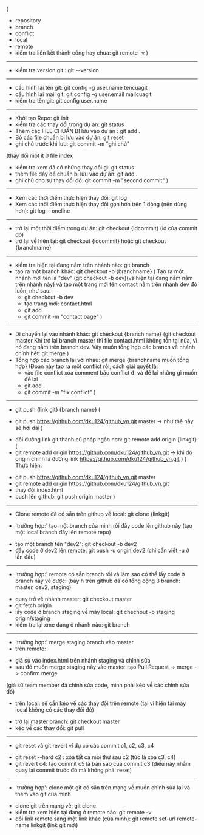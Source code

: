 ( 
- repository
- branch
- conflict
- local
- remote 
- kiểm tra liên kết thành công hay chưa: git remote -v
)
------------
- kiểm tra version git : git --version
-------------
- cấu hình lại tên git: git config -g user.name tencuagit
- cấu hình lại mail git: git config -g user.email mailcuagit
- kiểm tra tên git: git config user.name
----------------
- Khởi tạo Repo: git init
- kiểm tra các thay đổi trong dự án: git status
- Thêm các FILE CHUẨN BỊ lưu vào dự án : git add .
- Bỏ các file chuẩn bị lưu vào dự án: git reset
- ghi chú trước khi lưu: git commit -m "ghi chú" 

(thay đổi một ít ở file index
  - kiểm tra xem đã có những thay dổi gì: git status
  - thêm file đấy để chuẩn bị lưu vào dự án: git add .
  - ghi chú cho sự thay đổi đó: git commit -m "second commit"
)
---------------
- Xem các thời điểm thực hiện thay đổi: git log 
- Xem các thời điểm thực hiện thay đổi gọn hơn trên 1 dòng (nên dùng hơn): git log --oneline
----------------
- trở lại một thời điểm trong dự án: git checkout {idcommit} (id của commit đó)
- trở lại về hiện tại: git checkout {idcommit} hoặc git checkout {branchname}
----------------
- kiểm tra hiện tại đang nằm trên nhánh nào: git branch
- tạo ra một branch khác: git checkout -b {branchname}
( Tạo ra một nhánh mới tên là "dev" (git checkout -b dev)(và hiện tại đang nằm nằm trên nhánh này) và tạo một trang mới tên contact nằm trên nhánh dev đó luôn, như sau:
  + git checkout -b dev
  + tạo trang mới: contact.html
  + git add .
  + git commit -m "contact page"
)

---------------------
- Di chuyển lại vào nhánh khác: git checkout {branch name}
(git checkout master
Khi trở lại branch master thì file contact.html không tồn tại nữa, vì nó đang nằm trên branch dev.
Vậy muốn tổng hợp các branch về nhánh chính hết: git merge
)
- Tổng hợp các branch lại với nhau: git merge {branchname muốn tổng hợp}
(Đoạn này tạo ra một conflict rồi, cách giải quyết là:
  + vào file conflict xóa comment báo conflict đi và để lại những gì muốn để lại
  + git add .
  + git commit -m "fix conflict"
)
----------------------
<!-- làm việc với github -->
- git push {link git} {branch name}
( 
+ git push https://github.com/dku124/github_vn.git master -> như thế này sẽ hơi dài
)
- đổi đường link git thành cú pháp ngắn hơn: git remote add origin {linkgit}
(
- git remote add origin https://github.com/dku124/github_vn.git -> khi đó origin chính là đường link https://github.com/dku124/github_vn.git
)
( Thực hiện: 
+ git push https://github.com/dku124/github_vn.git master
+ git remote add origin https://github.com/dku124/github_vn.git
+ thay đổi index.html
+ push lên github: git push origin master
)
---------------------
- Clone remote đã có sẵn trên githup về local: git clone {linkgit}

- 'trường hợp:' tạo một branch của mình rồi đẩy code lên github này
(tạo một local branch đẩy lên remote repo)
+  tạo một branch tên "dev2": git checkout -b dev2
+  đẩy code ở dev2 lên remote: git push -u origin dev2 (chỉ cần viết -u ở lần đầu)

-------------------
- 'trường hợp:' remote có sẵn branch rồi và làm sao có thể lấy code ở branch này về được: 
(bây h trên github đã có tổng cộng 3 branch: master, dev2, staging)
+ quay trở về nhánh master: git checkout master
+ git fetch origin
+ lấy code ở branch staging về máy local: git chechout -b staging origin/staging
+ kiểm tra lại xme đang ở nhánh nào: git branch

----------------------
- 'trường hợp:' merge staging branch vào master
- trên remote: 
+ giả sử vào index.html trên nhánh staging và chỉnh sửa
+ sau đó muốn merge staging này vào master: tạo Pull Request -> merge -> confirm merge

(giả sử team member đã chỉnh sửa code, mình phải kéo về các chỉnh sửa đó)
- trên local: sẽ cần kéo về các thay đổi trên remote (tại vì hiện tại máy local không có các thay đổi đó)
+ trở lại master branch: git checkout master
+ kéo về các thay đổi: git pull

------------------------
- git reset và git revert
ví dụ có các commit c1, c2, c3, c4
 + git reset --hard c2 : xóa tất cả mọi thứ sau c2 (tức là xóa c3, c4)
 + git revert c4: tạo commit c5 là bản sao của commit c3 (điều này nhắm quay lại commit trước đó mà không phải reset)
 
 ------------------------
- 'trường hợp': clone một git có sẵn trên mạng về muốn chỉnh sửa lại và thêm vào git của mình
+ clone git trên mạng về: git clone
+ kiểm tra xem hiện tại đang ở remote nào: git remote -v
+ đổi link remote sang một link khác (của mình): git remote set-url remote-name linkgit (link git mới)